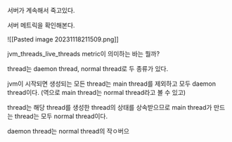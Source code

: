 서버가 계속해서 죽고있다.

서버 메트릭을 확인해본다.

![[Pasted image 20231118211509.png]]

jvm_threads_live_threads metric이 의미하는 바는 뭘까?

thread는 daemon thread, normal thread로 두 종류가 있다.

jvm이 시작되면 생성되는 모든 thread는 main thread를 제외하고 모두 daemon thread이다. (역으로 main thread는 normal thread라고 볼 수 있고)

thread는 해당 thread를 생성한 thread의 상태를 상속받으므로 main thread가 만드는 thread는 모두 normal thread이다.

daemon thread는 normal thread의 작ㅇ버으